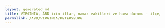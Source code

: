 ```yaml
---
layout: generated_md
title: VIRGINIA, ABD için iftar, namaz vakitleri ve hava durumu - ilçe/eyalet seç
permalink: /ABD/VIRGINIA/PETERSBURG
---
```


<script type="text/javascript">
  var country = ABD;
  var city = VIRGINIA;
  var state = PETERSBURG;
  var lat = 72;
  var lon = 21;
</script>
